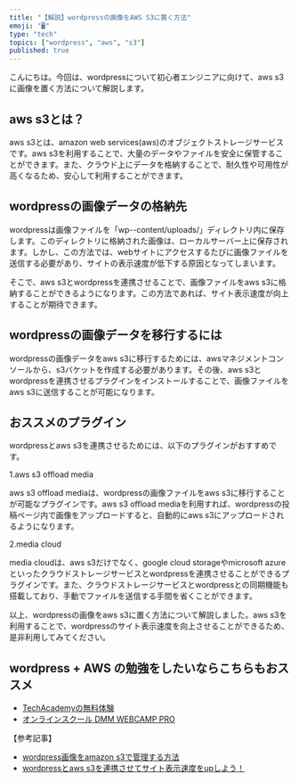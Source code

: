 ```yaml
---
title: "【解説】wordpressの画像をAWS S3に置く方法"
emoji: "🖥"
type: "tech"
topics: ["wordpress", "aws", "s3"]
published: true
---
```


こんにちは。今回は、wordpressについて初心者エンジニアに向けて、aws s3に画像を置く方法について解説します。

## aws s3とは？

aws s3とは、amazon web services(aws)のオブジェクトストレージサービスです。aws s3を利用することで、大量のデータやファイルを安全に保管することができます。また、クラウド上にデータを格納することで、耐久性や可用性が高くなるため、安心して利用することができます。

## wordpressの画像データの格納先

wordpressは画像ファイルを「wp--content/uploads/」ディレクトリ内に保存します。このディレクトリに格納された画像は、ローカルサーバー上に保存されます。しかし、この方法では、webサイトにアクセスするたびに画像ファイルを送信する必要があり、サイトの表示速度が低下する原因となってしまいます。

そこで、aws s3とwordpressを連携させることで、画像ファイルをaws s3に格納することができるようになります。この方法であれば、サイト表示速度が向上することが期待できます。

## wordpressの画像データを移行するには

wordpressの画像データをaws s3に移行するためには、awsマネジメントコンソールから、s3バケットを作成する必要があります。その後、aws s3とwordpressを連携させるプラグインをインストールすることで、画像ファイルをaws s3に送信することが可能になります。

## おススメのプラグイン

wordpressとaws s3を連携させるためには、以下のプラグインがおすすめです。

1.aws s3 offload media

aws s3 offload mediaは、wordpressの画像ファイルをaws s3に移行することが可能なプラグインです。aws s3 offload mediaを利用すれば、wordpressの投稿ページ内で画像をアップロードすると、自動的にaws s3にアップロードされるようになります。

2.media cloud

media cloudは、aws s3だけでなく、google cloud storageやmicrosoft azureといったクラウドストレージサービスとwordpressを連携させることができるプラグインです。また、クラウドストレージサービスとwordpressとの同期機能も搭載しており、手動でファイルを送信する手間を省くことができます。

以上、wordpressの画像をaws s3に置く方法について解説しました。aws s3を利用することで、wordpressのサイト表示速度を向上させることができるため、是非利用してみてください。

## wordpress + AWS の勉強をしたいならこちらもおススメ
- [TechAcademyの無料体験](//af.moshimo.com/af/c/click?a_id=2612475&amp;p_id=1555&amp;pc_id=2816&amp;pl_id=22706&amp;url=https%3A%2F%2Ftechacademy.jp%2Fhtmlcss-trial%3Futm_source%3Dmoshimo%26utm_medium%3Daffiliate%26utm_campaign%3Dtextad)
- [オンラインスクール DMM WEBCAMP PRO](//af.moshimo.com/af/c/click?a_id=2612482&amp;p_id=1363&amp;pc_id=2297&amp;pl_id=39999&amp;guid=ON)

【参考記事】
- [wordpress画像をamazon s3で管理する方法](https://globaleffect.me/how-to-upload-wordpress-images-to-amazon-s3/)
- [wordpressとaws s3を連携させてサイト表示速度をupしよう！](https://www.tt2-works.com/wordpress-aws-s3/) 

